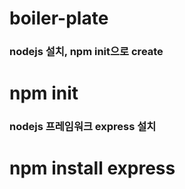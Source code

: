 # boiler-plate

### nodejs 설치, npm init으로 create
# npm init

### nodejs 프레임워크 express 설치
# npm install express
